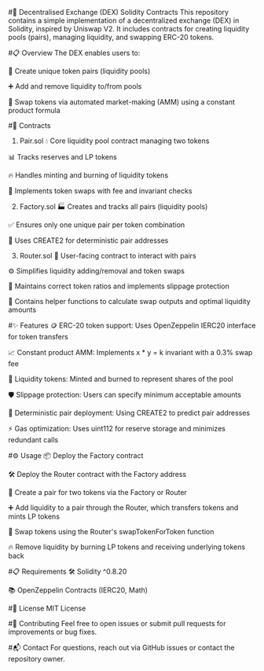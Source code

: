 #🚀 Decentralised Exchange (DEX) Solidity Contracts
This repository contains a simple implementation of a decentralized exchange (DEX) in Solidity, inspired by Uniswap V2. It includes contracts for creating liquidity pools (pairs), managing liquidity, and swapping ERC-20 tokens.

#📋 Overview
The DEX enables users to:

🔗 Create unique token pairs (liquidity pools)

➕ Add and remove liquidity to/from pools

🔄 Swap tokens via automated market-making (AMM) using a constant product formula

#📂 Contracts
1. Pair.sol
💧 Core liquidity pool contract managing two tokens

📊 Tracks reserves and LP tokens

🔥 Handles minting and burning of liquidity tokens

🔁 Implements token swaps with fee and invariant checks

2. Factory.sol
🏭 Creates and tracks all pairs (liquidity pools)

✅ Ensures only one unique pair per token combination

🧬 Uses CREATE2 for deterministic pair addresses

3. Router.sol
🧭 User-facing contract to interact with pairs

⚙️ Simplifies liquidity adding/removal and token swaps

📏 Maintains correct token ratios and implements slippage protection

🧮 Contains helper functions to calculate swap outputs and optimal liquidity amounts

#✨ Features
🪙 ERC-20 token support: Uses OpenZeppelin IERC20 interface for token transfers

📈 Constant product AMM: Implements x * y = k invariant with a 0.3% swap fee

🔐 Liquidity tokens: Minted and burned to represent shares of the pool

🛡️ Slippage protection: Users can specify minimum acceptable amounts

🎯 Deterministic pair deployment: Using CREATE2 to predict pair addresses

⚡ Gas optimization: Uses uint112 for reserve storage and minimizes redundant calls

#⚙️ Usage
📦 Deploy the Factory contract

🛠️ Deploy the Router contract with the Factory address

🔗 Create a pair for two tokens via the Factory or Router

➕ Add liquidity to a pair through the Router, which transfers tokens and mints LP tokens

🔄 Swap tokens using the Router's swapTokenForToken function

🔥 Remove liquidity by burning LP tokens and receiving underlying tokens back

#📋 Requirements
🛠️ Solidity ^0.8.20

📚 OpenZeppelin Contracts (IERC20, Math)

#📄 License
MIT License

#🤝 Contributing
Feel free to open issues or submit pull requests for improvements or bug fixes.

#📬 Contact
For questions, reach out via GitHub issues or contact the repository owner.
